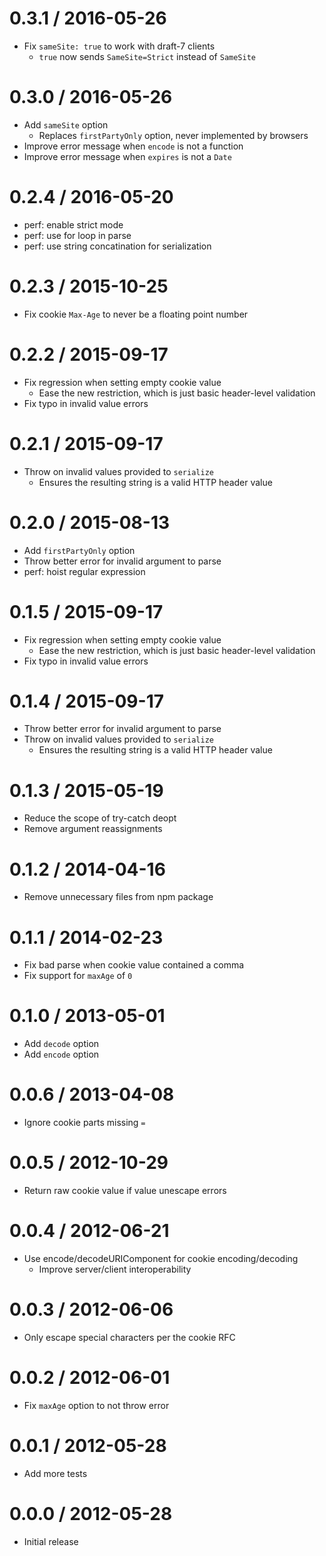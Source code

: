 0.3.1 / 2016-05-26
  ====

  * Fix `sameSite: true` to work with draft-7 clients
    - `true` now sends `SameSite=Strict` instead of `SameSite`

0.3.0 / 2016-05-26
  ====

  * Add `sameSite` option
    - Replaces `firstPartyOnly` option, never implemented by browsers
  * Improve error message when `encode` is not a function
  * Improve error message when `expires` is not a `Date`

0.2.4 / 2016-05-20
  ====

  * perf: enable strict mode
  * perf: use for loop in parse
  * perf: use string concatination for serialization

0.2.3 / 2015-10-25
  ====

  * Fix cookie `Max-Age` to never be a floating point number

0.2.2 / 2015-09-17
  ====

  * Fix regression when setting empty cookie value
    - Ease the new restriction, which is just basic header-level validation
  * Fix typo in invalid value errors

0.2.1 / 2015-09-17
  ====

  * Throw on invalid values provided to `serialize`
    - Ensures the resulting string is a valid HTTP header value

0.2.0 / 2015-08-13
  ====

  * Add `firstPartyOnly` option
  * Throw better error for invalid argument to parse
  * perf: hoist regular expression

0.1.5 / 2015-09-17
  ====

  * Fix regression when setting empty cookie value
    - Ease the new restriction, which is just basic header-level validation
  * Fix typo in invalid value errors

0.1.4 / 2015-09-17
  ====

  * Throw better error for invalid argument to parse
  * Throw on invalid values provided to `serialize`
    - Ensures the resulting string is a valid HTTP header value

0.1.3 / 2015-05-19
  ====

  * Reduce the scope of try-catch deopt
  * Remove argument reassignments

0.1.2 / 2014-04-16
  ====

  * Remove unnecessary files from npm package

0.1.1 / 2014-02-23
  ====

  * Fix bad parse when cookie value contained a comma
  * Fix support for `maxAge` of `0`

0.1.0 / 2013-05-01
  ====

  * Add `decode` option
  * Add `encode` option

0.0.6 / 2013-04-08
  ====

  * Ignore cookie parts missing `=`

0.0.5 / 2012-10-29
  ====

  * Return raw cookie value if value unescape errors

0.0.4 / 2012-06-21
  ====

  * Use encode/decodeURIComponent for cookie encoding/decoding
    - Improve server/client interoperability

0.0.3 / 2012-06-06
  ====

  * Only escape special characters per the cookie RFC

0.0.2 / 2012-06-01
  ====

  * Fix `maxAge` option to not throw error

0.0.1 / 2012-05-28
  ====

  * Add more tests

0.0.0 / 2012-05-28
  ====

  * Initial release
